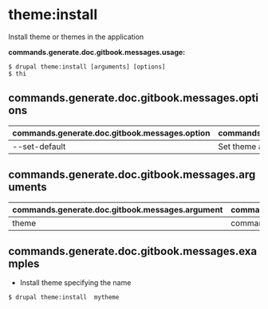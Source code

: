 # theme:install
Install theme or themes in the application

**commands.generate.doc.gitbook.messages.usage:**
```
$ drupal theme:install [arguments] [options]
$ thi  
```

## commands.generate.doc.gitbook.messages.options
commands.generate.doc.gitbook.messages.option | commands.generate.doc.gitbook.messages.details
-------|-------------
--set-default | Set theme as default theme

## commands.generate.doc.gitbook.messages.arguments
commands.generate.doc.gitbook.messages.argument | commands.generate.doc.gitbook.messages.details
---------|-------------
theme | commands.theme.install.options.module

## commands.generate.doc.gitbook.messages.examples
* Install theme specifying the name
```
$ drupal theme:install  mytheme

```
